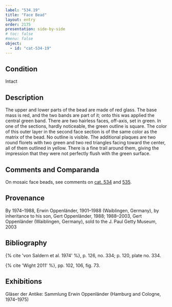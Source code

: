 ```yaml
---
label: "534.19"
title: "Face Bead"
layout: entry
order: 2175
presentation: side-by-side
# toc: false
#menu: false 
object:
  - id: "cat-534-19"
---
```


## Condition

Intact

## Description

The upper and lower parts of the bead are made of red glass. The base mass is red, and the two bands are part of it; onto this was applied the central green band. There are two hairless faces, off-axis, set in green. In one of the sections, hardly noticeable, the green outline is square. The color of this outer layer in the second face section is of the same color as the matrix of the bead. No outline is visible. The additional plaques are two round florets with two green and two red triangles facing toward the center, all of them outlined in yellow. There is a fine trail around them, giving the impression that they were not perfectly flush with the green surface.

## Comments and Comparanda

On mosaic face beads, see comments on [cat. 534](/catalogue/cat-534) and [535](/catalogue/cat-535).

## Provenance

By 1974–1988, Erwin Oppenländer, 1901–1988 (Waiblingen, Germany), by inheritance to his son, Gert Oppenländer, 1988; 1988–2003, Gert Oppenländer (Waiblingen, Germany), sold to the J. Paul Getty Museum, 2003

## Bibliography

{% cite 'von Saldern et al. 1974' %}, p. 126, no. 334; p. 120, plate no. 334.

{% cite 'Wight 2011' %}, pp. 102, 106, fig. 73.

## Exhibitions

Gläser der Antike: Sammlung Erwin Oppenländer (Hamburg and Cologne, 1974–1975)